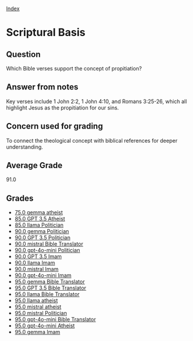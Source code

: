 
[Index](../index.md)
# Scriptural Basis
## Question
Which Bible verses support the concept of propitiation?

## Answer from notes
Key verses include 1 John 2:2, 1 John 4:10, and Romans 3:25-26, which all highlight Jesus as the propitiation for our sins.

## Concern used for grading
To connect the theological concept with biblical references for deeper understanding.

## Average Grade
91.0

## Grades
 * [75.0 gemma atheist](../answers/gemma_atheist/Scriptural_Basis.md)
 * [85.0 GPT 3.5 Atheist](../answers/GPT_3.5_Atheist/Scriptural_Basis.md)
 * [85.0 llama Politician](../answers/llama_Politician/Scriptural_Basis.md)
 * [90.0 gemma Politician](../answers/gemma_Politician/Scriptural_Basis.md)
 * [90.0 GPT 3.5 Politician](../answers/GPT_3.5_Politician/Scriptural_Basis.md)
 * [90.0 mistral Bible Translator](../answers/mistral_Bible_Translator/Scriptural_Basis.md)
 * [90.0 gpt-4o-mini Politician](../answers/gpt-4o-mini_Politician/Scriptural_Basis.md)
 * [90.0 GPT 3.5 Imam](../answers/GPT_3.5_Imam/Scriptural_Basis.md)
 * [90.0 llama Imam](../answers/llama_Imam/Scriptural_Basis.md)
 * [90.0 mistral Imam](../answers/mistral_Imam/Scriptural_Basis.md)
 * [90.0 gpt-4o-mini Imam](../answers/gpt-4o-mini_Imam/Scriptural_Basis.md)
 * [95.0 gemma Bible Translator](../answers/gemma_Bible_Translator/Scriptural_Basis.md)
 * [95.0 GPT 3.5 Bible Translator](../answers/GPT_3.5_Bible_Translator/Scriptural_Basis.md)
 * [95.0 llama Bible Translator](../answers/llama_Bible_Translator/Scriptural_Basis.md)
 * [95.0 llama atheist](../answers/llama_atheist/Scriptural_Basis.md)
 * [95.0 mistral atheist](../answers/mistral_atheist/Scriptural_Basis.md)
 * [95.0 mistral Politician](../answers/mistral_Politician/Scriptural_Basis.md)
 * [95.0 gpt-4o-mini Bible Translator](../answers/gpt-4o-mini_Bible_Translator/Scriptural_Basis.md)
 * [95.0 gpt-4o-mini Atheist](../answers/gpt-4o-mini_Atheist/Scriptural_Basis.md)
 * [95.0 gemma Imam](../answers/gemma_Imam/Scriptural_Basis.md)
